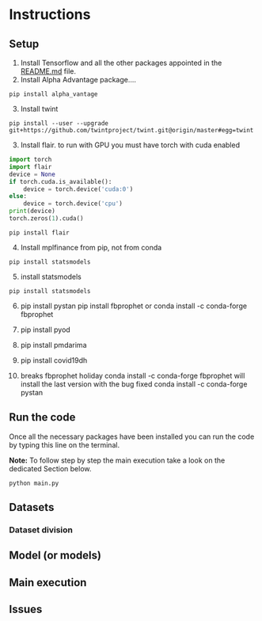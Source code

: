 # Instructions

## Setup

1. Install Tensorflow and all the other packages appointed in the [README.md](https://github.com/EdoardoGruppi/AMLS_assignment20_21/blob/main/README.md) file.
2. Install Alpha Advantage package....
```
pip install alpha_vantage
```
3. Install twint
```
pip install --user --upgrade git+https://github.com/twintproject/twint.git@origin/master#egg=twint
```
3. Install flair. to run with GPU you must have torch with cuda enabled
```python 
import torch
import flair
device = None
if torch.cuda.is_available():
    device = torch.device('cuda:0')
else:
    device = torch.device('cpu')
print(device)
torch.zeros(1).cuda()
```
```
pip install flair
```
4. Install mplfinance from pip, not from conda
```
pip install statsmodels
```

5. install statsmodels
```
pip install statsmodels
```
6. pip install pystan
pip install fbprophet or
conda install -c conda-forge fbprophet

7. pip install pyod
8. pip install pmdarima
9. pip install covid19dh
10. breaks fbprophet holiday
    conda install -c conda-forge fbprophet will install the last version with the bug fixed
    conda install -c conda-forge pystan
## Run the code

Once all the necessary packages have been installed you can run the code by typing this line on the terminal.

**Note:** To follow step by step the main execution take a look on the dedicated Section below.

```
python main.py
```



## Datasets

### Dataset division

## Model (or models)

## Main execution

## Issues
